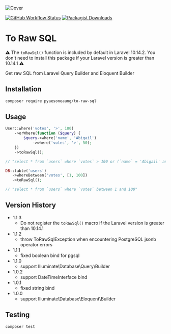 ![Cover](https://ik.imagekit.io/pyaesoneaung/github/to-raw-sql/cover.png?updatedAt=1687412017963)

[![GitHub Workflow Status](https://img.shields.io/github/actions/workflow/status/PyaeSoneAungRgn/to-raw-sql/run-tests.yml?branch=main&label=test)](https://github.com/PyaeSoneAungRgn/to-raw-sql/actions/workflows/run-tests.yml)
[![Packagist Downloads](https://img.shields.io/packagist/dt/pyaesoneaung/to-raw-sql)](https://packagist.org/packages/pyaesoneaung/to-raw-sql)

# To Raw SQL

⚠️ The `toRawSql()` function is included by default in Laravel 10.14.2. You don't need to install this package if your Laravel version is greater than 10.14.1 ⚠️

Get raw SQL from Laravel Query Builder and Eloquent Builder

## Installation

```bash
composer require pyaesoneaung/to-raw-sql
```

## Usage

```php
User::where('votes', '>', 100)
    ->orWhere(function ($query) {
        $query->where('name', 'Abigail')
            ->where('votes', '>', 50);
    })
    ->toRawSql();

// "select * from `users` where `votes` > 100 or (`name` = 'Abigail' and `votes` > 50)"
```

```php
DB::table('users')
   ->whereBetween('votes', [1, 100])
   ->toRawSql();

// "select * from `users` where `votes` between 1 and 100"
``` 

## Version History

- 1.1.3
  - Do not register the `toRawSql()` macro if the Laravel version is greater than 10.14.1
- 1.1.2
  - throw ToRawSqlException when encountering PostgreSQL jsonb operator errors 
- 1.1.1
  - fixed boolean bind for pgsql
- 1.1.0
  - support Illuminate\Database\Query\Builder
- 1.0.2
  - support DateTimeInterface bind
- 1.0.1
  - fixed string bind
- 1.0.0
  - support Illuminate\Database\Eloquent\Builder

## Testing

```bash
composer test
```
